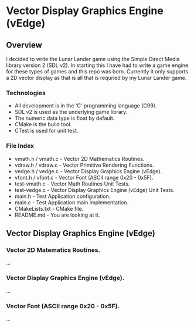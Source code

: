 # Vector Display Graphics Engine (vEdge)

## Overview

I decided to write the Lunar Lander game using the Simple Direct Media library version 2 (SDL v2).
In starting this I have had to write a game engine for these types of games and this repo was born.
Currently it only supports a 2D vector display as that is all that is requried by my Lunar Lander game.


### Technologies

* All development is in the 'C' programming language (C99).
* SDL v2 is used as the underlying game library.
* The numeric data type is float by default.
* CMake is the build tool.
* CTest is used for unit test.


### File Index

 * vmath.h / vmath.c - Vector 2D Mathematics Routines. 
 * vdraw.h / vdraw.c - Vector Primitive Rendering Functions.
 * vedge.h / vedge.c - Vector Display Graphics Engine (vEdge).
 * vfont.h / vfont.c - Vector Font (ASCII range 0x20 - 0x5F).
 * test-vmath.c - Vector Math Routines Unit Tests.
 * test-vedge.c - Vector Display Graphics Engine (vEdge) Unit Tests.
 * main.h - Test Application configuration.
 * main.c - Test Application main implementation.
 * CMakeLists.txt - CMake file.
 * README.md - You are looking at it.


## Vector Display Graphics Engine (vEdge)

### Vector 2D Matematics Routines.

...

### Vector Display Graphics Engine (vEdge).

...

### Vector Font (ASCII range 0x20 - 0x5F).

...



